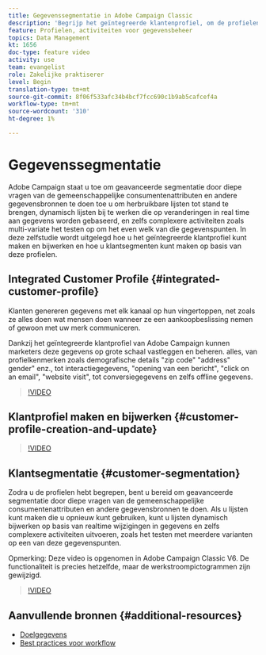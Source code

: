 ```yaml
---
title: Gegevenssegmentatie in Adobe Campaign Classic
description: 'Begrijp het geïntegreerde klantenprofiel, om de profielen tot stand te brengen en bij te werken en hoe te om klantensegmenten tot stand te brengen die op deze profielen worden gebaseerd. '
feature: Profielen, activiteiten voor gegevensbeheer
topics: Data Management
kt: 1656
doc-type: feature video
activity: use
team: evangelist
role: Zakelijke praktiserer
level: Begin
translation-type: tm+mt
source-git-commit: 8f06f533afc34b4bcf7fcc690c1b9ab5cafcef4a
workflow-type: tm+mt
source-wordcount: '310'
ht-degree: 1%

---
```



# Gegevenssegmentatie

Adobe Campaign staat u toe om geavanceerde segmentatie door diepe vragen van de gemeenschappelijke consumentenattributen en andere gegevensbronnen te doen toe u om herbruikbare lijsten tot stand te brengen, dynamisch lijsten bij te werken die op veranderingen in real time aan gegevens worden gebaseerd, en zelfs complexere activiteiten zoals multi-variate het testen op om het even welk van die gegevenspunten. In deze zelfstudie wordt uitgelegd hoe u het geïntegreerde klantprofiel kunt maken en bijwerken en hoe u klantsegmenten kunt maken op basis van deze profielen.

## Integrated Customer Profile {#integrated-customer-profile}

Klanten genereren gegevens met elk kanaal op hun vingertoppen, net zoals ze alles doen wat mensen doen wanneer ze een aankoopbeslissing nemen of gewoon met uw merk communiceren.

Dankzij het geïntegreerde klantprofiel van Adobe Campaign kunnen marketers deze gegevens op grote schaal vastleggen en beheren. alles, van profielkenmerken zoals demografische details &quot;zip code&quot; &quot;address&quot; gender&quot; enz., tot interactiegegevens, &quot;opening van een bericht&quot;, &quot;click on an email&quot;, &quot;website visit&quot;, tot conversiegegevens en zelfs offline gegevens.

>[!VIDEO](https://video.tv.adobe.com/v/23629?quality=12)

## Klantprofiel maken en bijwerken {#customer-profile-creation-and-update}

>[!VIDEO](https://video.tv.adobe.com/v/23632?quality=12)

## Klantsegmentatie {#customer-segmentation}

Zodra u de profielen hebt begrepen, bent u bereid om geavanceerde segmentatie door diepe vragen van de gemeenschappelijke consumentenattributen en andere gegevensbronnen te doen. Als u lijsten kunt maken die u opnieuw kunt gebruiken, kunt u lijsten dynamisch bijwerken op basis van realtime wijzigingen in gegevens en zelfs complexere activiteiten uitvoeren, zoals het testen met meerdere varianten op een van deze gegevenspunten.

Opmerking: Deze video is opgenomen in Adobe Campaign Classic V6. De functionaliteit is precies hetzelfde, maar de werkstroompictogrammen zijn gewijzigd.

>[!VIDEO](https://video.tv.adobe.com/v/23635?quality=12)

## Aanvullende bronnen {#additional-resources}

* [Doelgegevens](https://docs.adobe.com/content/help/en/campaign-classic/using/automating-with-workflows/general-operation/targeting-data.html)
* [Best practices voor workflow](https://docs.adobe.com/content/help/en/campaign-classic/using/automating-with-workflows/general-operation/workflow-best-practices.html)
